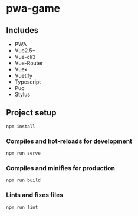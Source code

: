 # pwa-game

## Includes
- PWA
- Vue2.5+
- Vue-cli3
- Vue-Router
- Vuex
- Vuetify
- Typescript
- Pug
- Stylus

## Project setup
```
npm install
```

### Compiles and hot-reloads for development
```
npm run serve
```

### Compiles and minifies for production
```
npm run build
```

### Lints and fixes files
```
npm run lint
```
